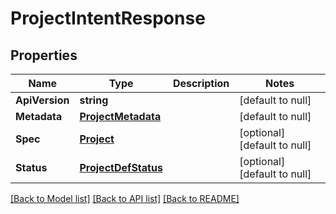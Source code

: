 # ProjectIntentResponse

## Properties
Name | Type | Description | Notes
------------ | ------------- | ------------- | -------------
**ApiVersion** | **string** |  | [default to null]
**Metadata** | [**ProjectMetadata**](project_metadata.md) |  | [default to null]
**Spec** | [**Project**](project.md) |  | [optional] [default to null]
**Status** | [**ProjectDefStatus**](project_def_status.md) |  | [optional] [default to null]

[[Back to Model list]](../README.md#documentation-for-models) [[Back to API list]](../README.md#documentation-for-api-endpoints) [[Back to README]](../README.md)
